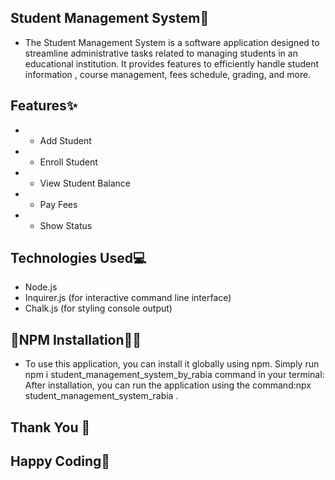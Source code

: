 ## Student Management System🎇

- The Student Management System is a software application designed to streamline administrative tasks related to managing students in an educational institution. It provides features to efficiently handle student information , course management, fees schedule, grading, and more.

## Features✨
- * Add Student
- * Enroll Student
- * View Student Balance
- * Pay Fees
- * Show Status

## Technologies Used💻
* Node.js
* Inquirer.js (for interactive command line interface)
* Chalk.js (for styling console output)

## 🔗NPM Installation🐱‍🏍
- To use this application, you can install it globally using npm. Simply run npm i student_management_system_by_rabia command in your terminal: After installation, you can run the application using the command:npx student_management_system_rabia .

## Thank You 💎
## Happy Coding💖
